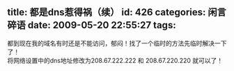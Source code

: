 title: 都是dns惹得祸（续）
id: 426
categories: 闲言碎语
date: 2009-05-20 22:55:27
tags:
---

都到现在我的域名有时还是不能访问，郁闷！找了一个临时的方法先临时解决一下了！
</br>将网络设置中的dns地址修改为208.67.222.222 和 208.67.220.220 就可以了！
